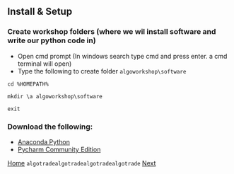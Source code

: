 

## Install & Setup

### Create workshop folders (where we wil install software and write our python code in)
* Open cmd prompt (In windows search type cmd and press enter. a cmd terminal will open)
* Type the following to create folder `algoworkshop\software`

```
cd %HOMEPATH%

mkdir \a algoworkshop\software

exit
```

### Download the following:

* [Anaconda Python](https://repo.anaconda.com/archive/Anaconda3-2021.05-Windows-x86_64.exe)
* [Pycharm Community Edition](https://www.jetbrains.com/pycharm/download/download-thanks.html?platform=windows&code=PCC)

[Home](https://ddtrades.github.io/autotrade/) `algotradealgotradealgotradealgotrade` [Next](https://ddtrades.github.io/autotrade/install_anaconda)